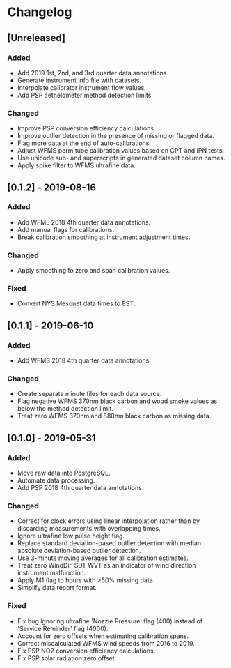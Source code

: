 # Changelog

## [Unreleased]
### Added
- Add 2019 1st, 2nd, and 3rd quarter data annotations.
- Generate instrument info file with datasets.
- Interpolate calibrator instrument flow values.
- Add PSP aethelometer method detection limits.

### Changed
- Improve PSP conversion efficiency calculations.
- Improve outlier detection in the presence of missing or flagged
  data.
- Flag more data at the end of auto-calibrations.
- Adjust WFMS perm tube calibration values based on GPT and IPN tests.
- Use unicode sub- and superscripts in generated dataset column names.
- Apply spike filter to WFMS ultrafine data.

## [0.1.2] - 2019-08-16
### Added
- Add WFML 2018 4th quarter data annotations.
- Add manual flags for calibrations.
- Break calibration smoothing at instrument adjustment times.

### Changed
- Apply smoothing to zero and span calibration values.

### Fixed
- Convert NYS Mesonet data times to EST.

## [0.1.1] - 2019-06-10
### Added
- Add WFMS 2018 4th quarter data annotations.

### Changed
- Create separate minute files for each data source.
- Flag negative WFMS 370nm black carbon and wood smoke values as below
  the method detection limit.
- Treat zero WFMS 370nm and 880nm black carbon as missing data.

## [0.1.0] - 2019-05-31
### Added
- Move raw data into PostgreSQL.
- Automate data processing.
- Add PSP 2018 4th quarter data annotations.

### Changed
- Correct for clock errors using linear interpolation rather than by
  discarding measurements with overlapping times.
- Ignore ultrafine low pulse height flag.
- Replace standard deviation-based outlier detection with median
  absolute deviation-based outlier detection.
- Use 3-minute moving averages for all calibration estimates.
- Treat zero WindDir\_SD1\_WVT as an indicator of wind direction
  instrument malfunction.
- Apply M1 flag to hours with >50% missing data.
- Simplify data report format.

### Fixed
- Fix bug ignoring ultrafine 'Nozzle Pressure' flag (400) instead of
  'Service Reminder' flag (4000).
- Account for zero offsets when estimating calibration spans.
- Correct miscalculated WFMS wind speeds from 2016 to 2019.
- Fix PSP NO2 conversion efficiency calculations.
- Fix PSP solar radiation zero offset.
